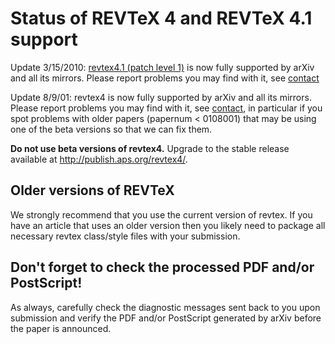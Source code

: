 # Status of REVTeX 4 and REVTeX 4.1 support

<span class="note">Update 3/15/2010:</span> [revtex4.1 (patch
level 1)](http://authors.aps.org/revtex4/) is now fully supported by
arXiv and all its mirrors. Please report problems you may find with it,
see [contact](http://arxiv.org/help/contact)

<span class="note">Update 8/9/01:</span> revtex4 is now fully supported
by arXiv and all its mirrors. Please report problems you may find with
it, see [contact](http://arxiv.org/help/contact), in particular if you
spot problems with older papers (papernum \< 0108001) that may be using
one of the beta versions so that we can fix them.

**Do not use beta versions of revtex4.** Upgrade to the stable release
available at <http://publish.aps.org/revtex4/>.

## Older versions of REVTeX

We strongly recommend that you use the current version of revtex. If you
have an article that uses an older version then you likely need to
package all necessary revtex class/style files with your submission.

## Don't forget to check the processed PDF and/or PostScript\!

As always, carefully check the diagnostic messages sent back to you upon
submission and <span class="note">verify the PDF and/or PostScript
generated by arXiv before the paper is announced</span>.
